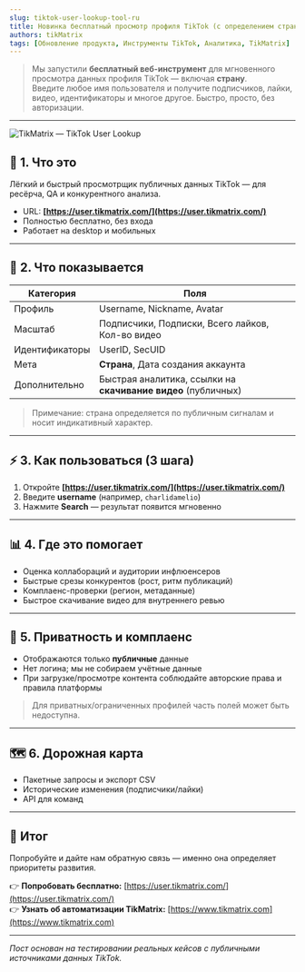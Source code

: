 ```yaml
---
slug: tiktok-user-lookup-tool-ru
title: Новинка бесплатный просмотр профиля TikTok (с определением страны) — без входа
authors: tikMatrix
tags: [Обновление продукта, Инструменты TikTok, Аналитика, TikMatrix]
---
```


> Мы запустили **бесплатный веб-инструмент** для мгновенного просмотра данных профиля TikTok — включая **страну**.  
> Введите любое имя пользователя и получите подписчиков, лайки, видео, идентификаторы и многое другое. Быстро, просто, без авторизации.

<!-- truncate -->
---
![TikMatrix — TikTok User Lookup](/img/blog/tikmatrix-user-lookup.webp)

## 🧭 1. Что это

Лёгкий и быстрый просмотрщик публичных данных TikTok — для ресёрча, QA и конкурентного анализа.

- URL: **[https://user.tikmatrix.com/](https://user.tikmatrix.com/)**
- Полностью бесплатно, без входа
- Работает на desktop и мобильных

---

## 🔎 2. Что показывается

| Категория | Поля |
|---|---|
| Профиль | Username, Nickname, Avatar |
| Масштаб | Подписчики, Подписки, Всего лайков, Кол-во видео |
| Идентификаторы | UserID, SecUID |
| Мета | **Страна**, Дата создания аккаунта |
| Дополнительно | Быстрая аналитика, ссылки на **скачивание видео** (публичных) |

> Примечание: страна определяется по публичным сигналам и носит индикативный характер.

---

## ⚡ 3. Как пользоваться (3 шага)

1) Откройте **[https://user.tikmatrix.com/](https://user.tikmatrix.com/)**  
2) Введите **username** (например, `charlidamelio`)  
3) Нажмите **Search** — результат появится мгновенно

---

## 📊 4. Где это помогает

- Оценка коллабораций и аудитории инфлюенсеров  
- Быстрые срезы конкурентов (рост, ритм публикаций)  
- Комплаенс-проверки (регион, метаданные)  
- Быстрое скачивание видео для внутреннего ревью

---

## 🔐 5. Приватность и комплаенс

- Отображаются только **публичные** данные  
- Нет логина; мы не собираем учётные данные  
- При загрузке/просмотре контента соблюдайте авторские права и правила платформы

> Для приватных/ограниченных профилей часть полей может быть недоступна.

---

## 🗺️ 6. Дорожная карта

- Пакетные запросы и экспорт CSV  
- Исторические изменения (подписчики/лайки)  
- API для команд

---

## 🏁 Итог

Попробуйте и дайте нам обратную связь — именно она определяет приоритеты развития.

👉 **Попробовать бесплатно:** [https://user.tikmatrix.com/](https://user.tikmatrix.com/)  
👉 **Узнать об автоматизации TikMatrix:** [https://www.tikmatrix.com](https://www.tikmatrix.com)

---

_Пост основан на тестировании реальных кейсов с публичными источниками данных TikTok._
